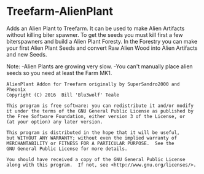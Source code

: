 # Treefarm-AlienPlant
Adds an Alien Plant to Treefarm. It can be used to make Alien Artifacts without killing biter spawner. To get the seeds you must kill first a few biterspawners and build a Alien Plant Foresty. In the Forestry you can make your first Alien Plant Seeds and convert Raw Alien Wood into Alien Artifacts and new Seeds.

Note:
-Alien Plants are growing very slow.
-You can't manually place alien seeds so you need at least the Farm MK1.

    AlienPlant Addon for Treefarm originally by SuperSandro2000 and Pheon1x
    Copyright (C) 2016  Bill 'Blu3wolf' Teale

    This program is free software: you can redistribute it and/or modify
    it under the terms of the GNU General Public License as published by
    the Free Software Foundation, either version 3 of the License, or
    (at your option) any later version.

    This program is distributed in the hope that it will be useful,
    but WITHOUT ANY WARRANTY; without even the implied warranty of
    MERCHANTABILITY or FITNESS FOR A PARTICULAR PURPOSE.  See the
    GNU General Public License for more details.

    You should have received a copy of the GNU General Public License
    along with this program.  If not, see <http://www.gnu.org/licenses/>.
	